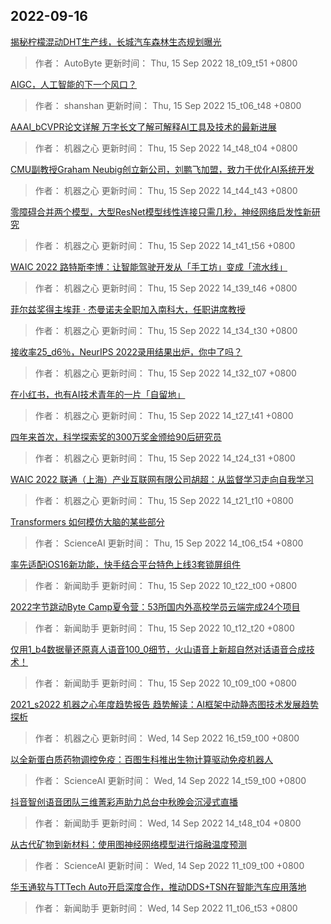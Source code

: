 
## 2022-09-16

 [揭秘柠檬混动DHT生产线，长城汽车森林生态规划曝光](https://www.jiqizhixin.com/articles/2022-09-15-17)

> 作者： AutoByte  更新时间： Thu, 15 Sep 2022 18_t09_t51 +0800

 [AIGC，人工智能的下一个风口？](https://www.jiqizhixin.com/articles/2022-09-15-16)

> 作者： shanshan  更新时间： Thu, 15 Sep 2022 15_t06_t48 +0800

 [AAAI_bCVPR论文详解   万字长文了解可解释AI工具及技术的最新进展](https://www.jiqizhixin.com/articles/2022-09-15-14)

> 作者： 机器之心  更新时间： Thu, 15 Sep 2022 14_t48_t04 +0800

 [CMU副教授Graham Neubig创立新公司，刘鹏飞加盟，致力于优化AI系统开发](https://www.jiqizhixin.com/articles/2022-09-15-13)

> 作者： 机器之心  更新时间： Thu, 15 Sep 2022 14_t44_t43 +0800

 [零障碍合并两个模型，大型ResNet模型线性连接只需几秒，神经网络启发性新研究](https://www.jiqizhixin.com/articles/2022-09-15-12)

> 作者： 机器之心  更新时间： Thu, 15 Sep 2022 14_t41_t56 +0800

 [WAIC 2022   路特斯李博：让智能驾驶开发从「手工坊」变成「流水线」](https://www.jiqizhixin.com/articles/2022-09-15-11)

> 作者： 机器之心  更新时间： Thu, 15 Sep 2022 14_t39_t46 +0800

 [菲尔兹奖得主埃菲 · 杰曼诺夫全职加入南科大，任职讲席教授](https://www.jiqizhixin.com/articles/2022-09-15-10)

> 作者： 机器之心  更新时间： Thu, 15 Sep 2022 14_t34_t30 +0800

 [接收率25_d6％，NeurIPS 2022录用结果出炉，你中了吗？](https://www.jiqizhixin.com/articles/2022-09-15-9)

> 作者： 机器之心  更新时间： Thu, 15 Sep 2022 14_t32_t07 +0800

 [在小红书，也有AI技术青年的一片「自留地」](https://www.jiqizhixin.com/articles/2022-09-15-8)

> 作者： 机器之心  更新时间： Thu, 15 Sep 2022 14_t27_t41 +0800

 [四年来首次，科学探索奖的300万奖金颁给90后研究员](https://www.jiqizhixin.com/articles/2022-09-15-7)

> 作者： 机器之心  更新时间： Thu, 15 Sep 2022 14_t24_t31 +0800

 [WAIC 2022   联通（上海）产业互联网有限公司胡超：从监督学习走向自我学习](https://www.jiqizhixin.com/articles/2022-09-15-6)

> 作者： 机器之心  更新时间： Thu, 15 Sep 2022 14_t21_t10 +0800

 [Transformers 如何模仿大脑的某些部分](https://www.jiqizhixin.com/articles/2022-09-15-5)

> 作者： ScienceAI  更新时间： Thu, 15 Sep 2022 14_t06_t54 +0800

 [率先适配iOS16新功能，快手结合平台特色上线3套锁屏组件](https://www.jiqizhixin.com/articles/2022-09-15-3)

> 作者： 新闻助手  更新时间： Thu, 15 Sep 2022 10_t22_t00 +0800

 [2022字节跳动Byte Camp夏令营：53所国内外高校学员云端完成24个项目](https://www.jiqizhixin.com/articles/2022-09-15-2)

> 作者： 新闻助手  更新时间： Thu, 15 Sep 2022 10_t12_t20 +0800

 [仅用1_b4数据量还原真人语音100_0细节，火山语音上新超自然对话语音合成技术！](https://www.jiqizhixin.com/articles/2022-09-15)

> 作者： 新闻助手  更新时间： Thu, 15 Sep 2022 10_t09_t00 +0800

 [2021_s2022 机器之心年度趋势报告   趋势解读：AI框架中动静态图技术发展趋势探析](https://www.jiqizhixin.com/articles/2022-09-14-4)

> 作者： 机器之心  更新时间： Wed, 14 Sep 2022 16_t59_t00 +0800

 [以全新蛋白质药物调控免疫：百图生科推出生物计算驱动免疫机器人](https://www.jiqizhixin.com/articles/2022-09-15-15)

> 作者： ScienceAI  更新时间： Wed, 14 Sep 2022 14_t59_t00 +0800

 [抖音智创语音团队三维菁彩声助力总台中秋晚会沉浸式直播](https://www.jiqizhixin.com/articles/2022-09-14-3)

> 作者： 新闻助手  更新时间： Wed, 14 Sep 2022 14_t48_t04 +0800

 [从古代矿物到新材料：使用图神经网络模型进行熔融温度预测](https://www.jiqizhixin.com/articles/2022-09-15-4)

> 作者： ScienceAI  更新时间： Wed, 14 Sep 2022 11_t09_t00 +0800

 [华玉通软与TTTech Auto开启深度合作，推动DDS+TSN在智能汽车应用落地](https://www.jiqizhixin.com/articles/2022-09-14)

> 作者： 新闻助手  更新时间： Wed, 14 Sep 2022 11_t06_t53 +0800
